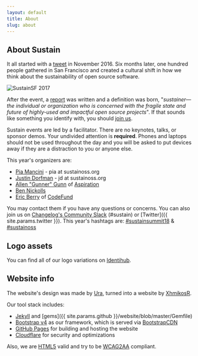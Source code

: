 ```yaml
---
layout: default
title: About
slug: about
---
```


## About Sustain

It all started with a [tweet](https://twitter.com/jdorfman/status/801558965423222784) in November 2016.
Six months later, one hundred people gathered in San Francisco and created a cultural shift in how we
think about the sustainability of open source software.

<img class="d-block img-fluid mx-auto" src="/assets/img/about-img.jpg" srcset="/assets/img/about-img.jpg 1x, /assets/img/about-img@2x.jpg 2x" alt="SustainSF 2017" title="SustainSF 2017" width="600" height="400">

After the event, a [report](/assets/pdf/SustainOSS-west-2017-report.pdf) was written and a definition
was born, "_sustainer—the individual or organization who is concerned with the fragile state and future
of highly-used and impactful open source projects_". If that sounds like something you identify with,
you should [join us](/tickets/).

Sustain events are led by a facilitator. There are no keynotes, talks, or sponsor demos.
Your undivided attention is **required**. Phones and laptops should not be used throughout the day
and you will be asked to put devices away if they are a distraction to you or anyone else.

This year's organizers are:

* [Pia Mancini](https://www.piamancini.com/) - pia at sustainoss.org
* [Justin Dorfman](https://www.justindorfman.com/) - jd at sustainoss.org
* [Allen "Gunner" Gunn](https://aspirationtech.org/about/people/gunner) of [Aspiration](https://aspirationtech.org/)
* [Ben Nickolls](https://twitter.com/BenJam)
* [Eric Berry](https://twitter.com/coderberry) of [CodeFund](https://codefund.io/)

You may contact them if you have any questions or concerns.
You can also join us on [Changelog's Community Slack](https://changelog.com/community) (#sustain)
or [Twitter]({{ site.params.twitter }}).
This year's hashtags are: [#sustainsummit18](https://twitter.com/search?f=tweets&q=sustainsummit18) &
[#sustainoss](https://twitter.com/search?l=&q=%23sustainoss)

## Logo assets

<p>
    You can find all of our logo variations on <a href="https://demo.identihub.co/project/sustainoss#/" data-proofer-ignore>Identihub</a>.
</p>

## Website info

The website's design was made by [Ura](https://ura.design/), turned into a website by [XhmikosR](https://github.com/XhmikosR).

Our tool stack includes:

* [Jekyll](https://jekyllrb.com/) and [gems]({{ site.params.github }}/website/blob/master/Gemfile)
* [Bootstrap v4](https://getbootstrap.com/) as our framework, which is served via [BootstrapCDN](https://www.bootstrapcdn.com/)
* [GitHub Pages](https://pages.github.com/) for building and hosting the website
* [Cloudflare](https://www.cloudflare.com/) for security and optimizations

Also, we are <a href="https://validator.w3.org/check/referer" data-proofer-ignore>HTML5</a> valid and try to be
<a class="text-decoration-none" href="https://www.w3.org/WAI/WCAG2AA-Conformance">WCAG2AA</a> compliant.
